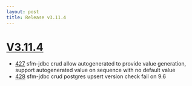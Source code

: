 ```yaml
---
layout: post
title: Release v3.11.4
---
```


# [V3.11.4](https://github.com/arnaudroger/SimpleFlatMapper/issues?q=milestone%3A3.11.4)

* [427](https://github.com/arnaudroger/SimpleFlatMapper/issues/427) sfm-jdbc crud allow autogenerated to provide value generation, support autogenerated value on sequence with no default value
* [428](https://github.com/arnaudroger/SimpleFlatMapper/issues/428) sfm-jdbc crud postgres upsert version check fail on 9.6 

